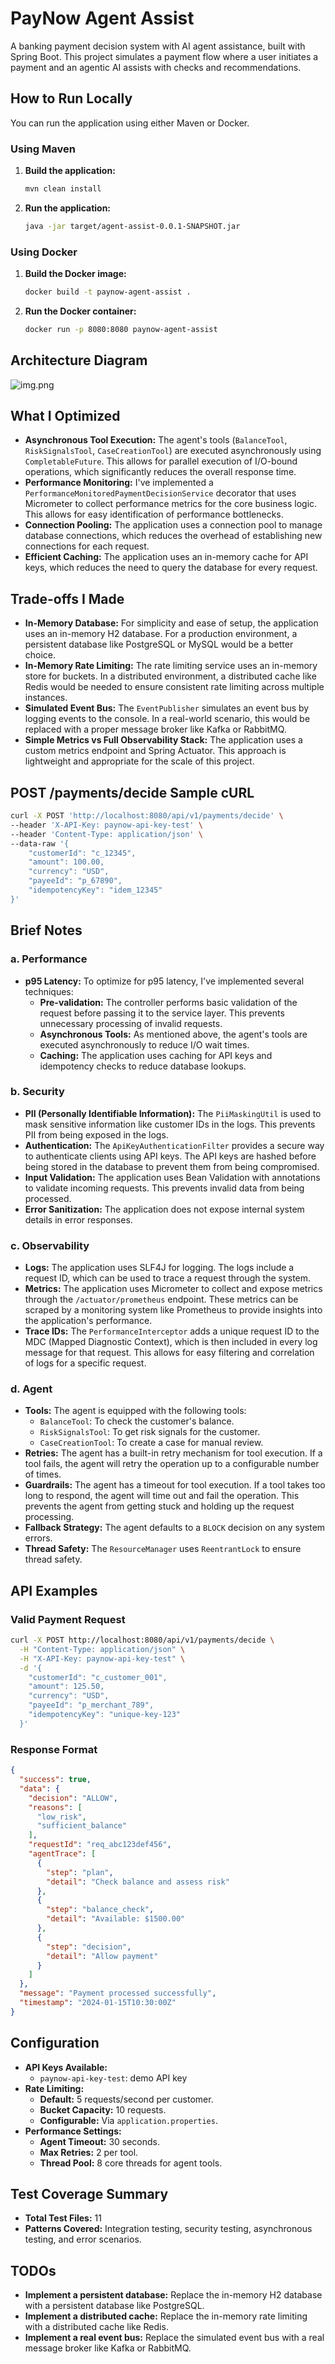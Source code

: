 # PayNow Agent Assist

A banking payment decision system with AI agent assistance, built with Spring Boot. This project simulates a payment flow where a user initiates a payment and an agentic AI assists with checks and recommendations.

## How to Run Locally

You can run the application using either Maven or Docker.

### Using Maven

1.  **Build the application:**

    ```bash
    mvn clean install
    ```

2.  **Run the application:**

    ```bash
    java -jar target/agent-assist-0.0.1-SNAPSHOT.jar
    ```

### Using Docker

1.  **Build the Docker image:**

    ```bash
    docker build -t paynow-agent-assist .
    ```

2.  **Run the Docker container:**

    ```bash
    docker run -p 8080:8080 paynow-agent-assist
    ```

## Architecture Diagram

![img.png](img.png)

## What I Optimized

- **Asynchronous Tool Execution:** The agent's tools (`BalanceTool`, `RiskSignalsTool`, `CaseCreationTool`) are executed asynchronously using `CompletableFuture`. This allows for parallel execution of I/O-bound operations, which significantly reduces the overall response time.
- **Performance Monitoring:** I've implemented a `PerformanceMonitoredPaymentDecisionService` decorator that uses Micrometer to collect performance metrics for the core business logic. This allows for easy identification of performance bottlenecks.
- **Connection Pooling:** The application uses a connection pool to manage database connections, which reduces the overhead of establishing new connections for each request.
- **Efficient Caching:** The application uses an in-memory cache for API keys, which reduces the need to query the database for every request.

## Trade-offs I Made

- **In-Memory Database:** For simplicity and ease of setup, the application uses an in-memory H2 database. For a production environment, a persistent database like PostgreSQL or MySQL would be a better choice.
- **In-Memory Rate Limiting:** The rate limiting service uses an in-memory store for buckets. In a distributed environment, a distributed cache like Redis would be needed to ensure consistent rate limiting across multiple instances.
- **Simulated Event Bus:** The `EventPublisher` simulates an event bus by logging events to the console. In a real-world scenario, this would be replaced with a proper message broker like Kafka or RabbitMQ.
- **Simple Metrics vs Full Observability Stack:**
  The application uses a custom metrics endpoint and Spring Actuator.
  This approach is lightweight and appropriate for the scale of this project.

## POST /payments/decide Sample cURL

```bash
curl -X POST 'http://localhost:8080/api/v1/payments/decide' \
--header 'X-API-Key: paynow-api-key-test' \
--header 'Content-Type: application/json' \
--data-raw '{
    "customerId": "c_12345",
    "amount": 100.00,
    "currency": "USD",
    "payeeId": "p_67890",
    "idempotencyKey": "idem_12345"
}'
```

## Brief Notes

### a. Performance

- **p95 Latency:** To optimize for p95 latency, I've implemented several techniques:
  - **Pre-validation:** The controller performs basic validation of the request before passing it to the service layer. This prevents unnecessary processing of invalid requests.
  - **Asynchronous Tools:** As mentioned above, the agent's tools are executed asynchronously to reduce I/O wait times.
  - **Caching:** The application uses caching for API keys and idempotency checks to reduce database lookups.

### b. Security

- **PII (Personally Identifiable Information):** The `PiiMaskingUtil` is used to mask sensitive information like customer IDs in the logs. This prevents PII from being exposed in the logs.
- **Authentication:** The `ApiKeyAuthenticationFilter` provides a secure way to authenticate clients using API keys. The API keys are hashed before being stored in the database to prevent them from being compromised.
- **Input Validation:** The application uses Bean Validation with annotations to validate incoming requests. This prevents invalid data from being processed.
- **Error Sanitization:** The application does not expose internal system details in error responses.

### c. Observability

- **Logs:** The application uses SLF4J for logging. The logs include a request ID, which can be used to trace a request through the system.
- **Metrics:** The application uses Micrometer to collect and expose metrics through the `/actuator/prometheus` endpoint. These metrics can be scraped by a monitoring system like Prometheus to provide insights into the application's performance.
- **Trace IDs:** The `PerformanceInterceptor` adds a unique request ID to the MDC (Mapped Diagnostic Context), which is then included in every log message for that request. This allows for easy filtering and correlation of logs for a specific request.

### d. Agent

- **Tools:** The agent is equipped with the following tools:
  - `BalanceTool`: To check the customer's balance.
  - `RiskSignalsTool`: To get risk signals for the customer.
  - `CaseCreationTool`: To create a case for manual review.
- **Retries:** The agent has a built-in retry mechanism for tool execution. If a tool fails, the agent will retry the operation up to a configurable number of times.
- **Guardrails:** The agent has a timeout for tool execution. If a tool takes too long to respond, the agent will time out and fail the operation. This prevents the agent from getting stuck and holding up the request processing.
- **Fallback Strategy:** The agent defaults to a `BLOCK` decision on any system errors.
- **Thread Safety:** The `ResourceManager` uses `ReentrantLock` to ensure thread safety.

## API Examples

### Valid Payment Request

```bash
curl -X POST http://localhost:8080/api/v1/payments/decide \
  -H "Content-Type: application/json" \
  -H "X-API-Key: paynow-api-key-test" \
  -d '{
    "customerId": "c_customer_001",
    "amount": 125.50,
    "currency": "USD",
    "payeeId": "p_merchant_789",
    "idempotencyKey": "unique-key-123"
  }'
```

### Response Format

```json
{
  "success": true,
  "data": {
    "decision": "ALLOW",
    "reasons": [
      "low_risk",
      "sufficient_balance"
    ],
    "requestId": "req_abc123def456",
    "agentTrace": [
      {
        "step": "plan",
        "detail": "Check balance and assess risk"
      },
      {
        "step": "balance_check",
        "detail": "Available: $1500.00"
      },
      {
        "step": "decision",
        "detail": "Allow payment"
      }
    ]
  },
  "message": "Payment processed successfully",
  "timestamp": "2024-01-15T10:30:00Z"
}
```
## Configuration

- **API Keys Available:**
  - `paynow-api-key-test`: demo API key
- **Rate Limiting:**
  - **Default:** 5 requests/second per customer.
  - **Bucket Capacity:** 10 requests.
  - **Configurable:** Via `application.properties`.
- **Performance Settings:**
  - **Agent Timeout:** 30 seconds.
  - **Max Retries:** 2 per tool.
  - **Thread Pool:** 8 core threads for agent tools.


## Test Coverage Summary

- **Total Test Files:** 11
- **Patterns Covered:** Integration testing, security testing, asynchronous testing, and error scenarios.

## TODOs

- **Implement a persistent database:** Replace the in-memory H2 database with a persistent database like PostgreSQL.
- **Implement a distributed cache:** Replace the in-memory rate limiting with a distributed cache like Redis.
- **Implement a real event bus:** Replace the simulated event bus with a real message broker like Kafka or RabbitMQ.


```

